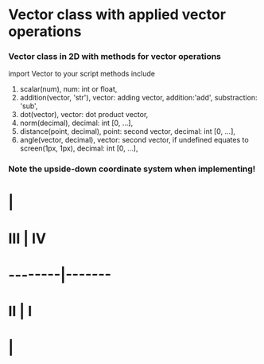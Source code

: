 # Vector class with applied vector operations
### Vector class in 2D with methods for vector operations
import Vector to your script
methods include
1.  scalar(num),
    num: int or float,
3.  addition(vector, 'str'),
    vector: adding vector,
    addition:'add', substraction: 'sub',
5.  dot(vector),
    vector: dot product vector,
6.  norm(decimal),
    decimal: int [0, ...],
7.  distance(point, decimal),
    point: second vector,
    decimal: int [0, ...],
8.  angle(vector, decimal),
    vector: second vector, if undefined equates to screen(1px, 1px),
    decimal: int [0, ...],

### Note the upside-down coordinate system when implementing!

#         |
#    III  |  IV
# --------|-------
#     II  |  I
#         |
